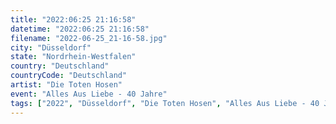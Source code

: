 ```yaml
---
title: "2022:06:25 21:16:58"
datetime: "2022:06:25 21:16:58"
filename: "2022-06-25_21-16-58.jpg"
city: "Düsseldorf"
state: "Nordrhein-Westfalen"
country: "Deutschland"
countryCode: "Deutschland"
artist: "Die Toten Hosen"
event: "Alles Aus Liebe - 40 Jahre"
tags: ["2022", "Düsseldorf", "Die Toten Hosen", "Alles Aus Liebe - 40 Jahre", Konzert, "Deutschland"]
---
```

